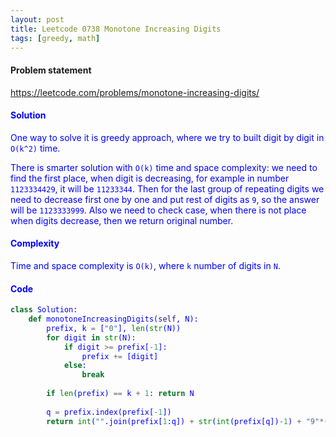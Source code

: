 ```yaml
---
layout: post
title: Leetcode 0738 Monotone Increasing Digits
tags: [greedy, math]
---
```


#### Problem statement

<a href="https://leetcode.com/problems/monotone-increasing-digits/"> <font color = blue>https://leetcode.com/problems/monotone-increasing-digits/

#### Solution
One way to solve it is greedy approach, where we try to built digit by digit in `O(k^2)` time.

There is smarter solution with `O(k)` time and space complexity: we need to find the first place, when digit is decreasing, for example in number `1123334429`, it will be `11233344`. Then for the last group of repeating digits we need to decrease first one by one and put rest of digits as `9`, so the answer will be `1123333999`. Also we need to check case, when there is not place when digits decrease, then we return original number.

#### Complexity
Time and space complexity is `O(k)`, where `k` number of digits in `N`.

#### Code
```python
class Solution:
    def monotoneIncreasingDigits(self, N):
        prefix, k = ["0"], len(str(N))
        for digit in str(N):
            if digit >= prefix[-1]:
                prefix += [digit]
            else:
                break
        
        if len(prefix) == k + 1: return N
        
        q = prefix.index(prefix[-1])
        return int("".join(prefix[1:q]) + str(int(prefix[q])-1) + "9"*(k-q))
```

